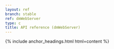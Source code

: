 ```yaml
---
layout: ref
branch: stable
ref: dmWebServer
type: c
title: API reference (dmWebServer)
---
```

{% include anchor_headings.html html=content %}